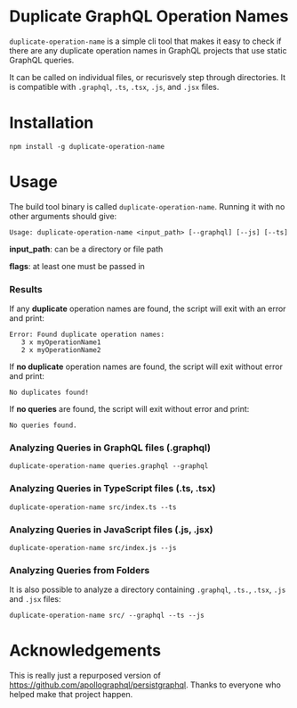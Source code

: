 # Duplicate GraphQL Operation Names

`duplicate-operation-name` is a simple cli tool that makes it easy to check if there are any duplicate operation names in GraphQL projects that use static GraphQL queries.

It can be called on individual files, or recurisvely step through directories. It is compatible with `.graphql`, `.ts`, `.tsx`, `.js`, and `.jsx` files.


# Installation
```shell
npm install -g duplicate-operation-name
```

# Usage

The build tool binary is called `duplicate-operation-name`. Running it with no other arguments should give:

```
Usage: duplicate-operation-name <input_path> [--graphql] [--js] [--ts]
```

**input_path**: can be a directory or file path

**flags**: at least one must be passed in

### Results

If any **duplicate** operation names are found, the script will exit with an error and print:
```
Error: Found duplicate operation names:
   3 x myOperationName1
   2 x myOperationName2
```

If **no duplicate** operation names are found, the script will exit without error and print:
```
No duplicates found!
```

If **no queries** are found, the script will exit without error and print:
```
No queries found.
```


### Analyzing Queries in GraphQL files (.graphql)

```shell
duplicate-operation-name queries.graphql --graphql
```

### Analyzing Queries in TypeScript files (.ts, .tsx)

```shell
duplicate-operation-name src/index.ts --ts
```

### Analyzing Queries in JavaScript files (.js, .jsx)

```shell
duplicate-operation-name src/index.js --js
```


### Analyzing Queries from Folders
It is also possible to analyze a directory containing `.graphql`, `.ts.`, `.tsx`, `.js` and `.jsx` files:

```shell
duplicate-operation-name src/ --graphql --ts --js
```

# Acknowledgements
This is really just a repurposed version of https://github.com/apollographql/persistgraphql. Thanks to everyone who helped make that project happen.
